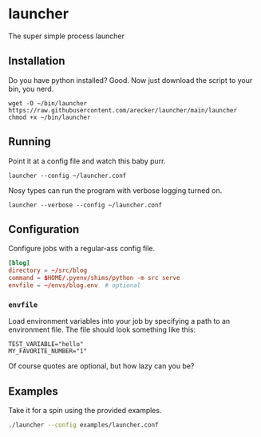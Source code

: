 # launcher

The super simple process launcher

## Installation

Do you have python installed?  Good.  Now just download the script to
your bin, you nerd.

```shell
wget -O ~/bin/launcher https://raw.githubusercontent.com/arecker/launcher/main/launcher
chmod +x ~/bin/launcher
```

## Running

Point it at a config file and watch this baby purr.

```shell
launcher --config ~/launcher.conf
```

Nosy types can run the program with verbose logging turned on.

```shell
launcher --verbose --config ~/launcher.conf
```

## Configuration

Configure jobs with a regular-ass config file.

```conf
[blog]
directory = ~/src/blog
command = $HOME/.pyenv/shims/python -m src serve
envfile = ~/envs/blog.env  # optional
```

### `envfile`

Load environment variables into your job by specifying a path to an
environment file.  The file should look something like this:

    TEST_VARIABLE="hello"
    MY_FAVORITE_NUMBER="1"

Of course quotes are optional, but how lazy can you be?

## Examples

Take it for a spin using the provided examples.

```bash
./launcher --config examples/launcher.conf
```
